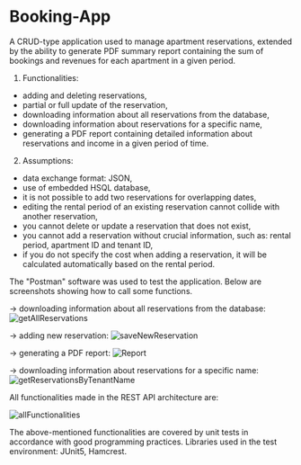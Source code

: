 # Booking-App
 A CRUD-type application used to manage apartment reservations, extended by the ability to generate PDF summary report containing the sum of bookings and revenues for each apartment in a given period.
 
 
 1. Functionalities:
- adding and deleting reservations,
- partial or full update of the reservation,
- downloading information about all reservations from the database,
- downloading information about reservations for a specific name,
- generating a PDF report containing detailed information about reservations and income in a given period of time.


2. Assumptions:
- data exchange format: JSON,
- use of embedded HSQL database,
- it is not possible to add two reservations for overlapping dates,
- editing the rental period of an existing reservation cannot collide with another reservation,
- you cannot delete or update a reservation that does not exist,
- you cannot add a reservation without crucial information, such as: rental period, apartment ID and tenant ID,
- if you do not specify the cost when adding a reservation, it will be calculated automatically based on the rental period.

The "Postman" software was used to test the application. Below are screenshots showing how to call some functions.

-> downloading information about all reservations from the database:
![getAllReservations](https://github.com/djunkiewicz/git-kurs/assets/121723243/3d7805f4-aab5-47b5-9ac7-4bf4b4ecaf06)

-> adding new reservation:
![saveNewReservation](https://github.com/djunkiewicz/git-kurs/assets/121723243/2c7a5ce4-cb60-47b8-aa84-f79d28636732)

-> generating a PDF report:
![Report](https://github.com/djunkiewicz/git-kurs/assets/121723243/48fec5e4-a07d-4b4d-bde2-9a006f956ff8)

-> downloading information about reservations for a specific name:
![getReservationsByTenantName](https://github.com/djunkiewicz/git-kurs/assets/121723243/3b2258da-724b-423e-b44c-b6c9a19e2f2c)

All functionalities made in the REST API architecture are:

![allFunctionalities](https://github.com/djunkiewicz/git-kurs/assets/121723243/a1b7c142-1565-45f4-9be1-099e2f180b54)

The above-mentioned functionalities are covered by unit tests in accordance with good programming practices. Libraries used in the test environment: JUnit5, Hamcrest.

